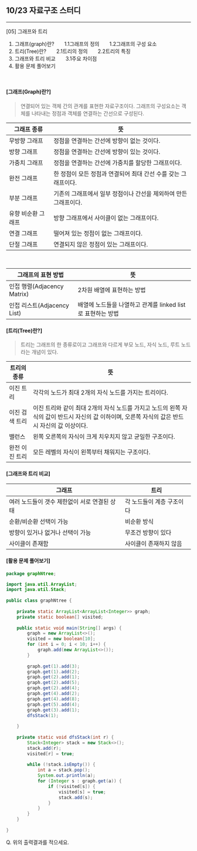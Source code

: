 ## 10/23 자료구조 스터디
---
[05] 그래프와 트리
1. 그래프(graph)란?
&nbsp;&nbsp;&nbsp;&nbsp;&nbsp;&nbsp;1.1그래프의 정의
&nbsp;&nbsp;&nbsp;&nbsp;&nbsp;&nbsp;1.2그래프의 구성 요소 
2. 트리(Tree)란?
&nbsp;&nbsp;&nbsp;&nbsp;&nbsp;&nbsp;2.1트리의 정의
&nbsp;&nbsp;&nbsp;&nbsp;&nbsp;&nbsp;2.2트리의 특징
3. 그래프와 트리 비교
&nbsp;&nbsp;&nbsp;&nbsp;&nbsp;&nbsp;3.1주요 차이점
4. 활용 문제 풀어보기


<br>

#### [그래프(Graph)란?]
> 연결되어 있는 객체 간의 관계를 표현한 자료구조이다. 
그래프의 구성요소는 객체를 나타내는 정점과 객체를 연결하는 간선으로 구성된다.

|그래프 종류|뜻
|-|-
|무방향 그래프|정점을 연결하는 간선에 방향이 없는 것이다.
|방향 그래프|정점을 연결하는 간선에 방향이 있는 것이다. 
|가중치 그래프|정점을 연결하는 간선에 가중치를 할당한 그래프이다.
|완전 그래프|한 정점이 모든 정점과 연결되어 최대 간선 수를 갖는 그래프이다. 
|부분 그래프|기존의 그래프에서 일부 정점이나 간선을 제외하여 만든 그래프이다.
|유향 비순환 그래프|방향 그래프에서 사이클이 없는 그래프이다. 
|연결 그래프|떨어져 있는 정점이 없는 그래프이다. 
|단절 그래프|연결되지 않은 정점이 있는 그래프이다. 
<br>

|그래프의 표현 방법|뜻
|-|-
|인접 행렬(Adjacency Matrix)| 2차원 배열에 표현하는 방법
|인접 리스트(Adjacency List)| 배열에 노드들을 나열하고 관계를 linked list로 표현하는 방법


#### [트리(Tree)란?]
> 트리는 그래프의 한 종류로이고 그래프와 다르게 부모 노드, 자식 노드, 루트 노드라는 개념이 있다.

|트리의 종류|뜻
|-|-
|이진 트리|각각의 노드가 최대 2개의 자식 노드를 가지는 트리이다. 
|이진 검색 트리|이진 트리와 같이 최대 2개의 자식 노드를 가지고 노드의 왼쪽 자식의 값이 반드시 자신의 값 이하이며, 오른쪽 자식의 값은 반드시 자신의 값 이상이다.
|밸런스|왼쪽 오른쪽의 자식이 크게 치우치지 않고 균일한 구조이다.
|완전 이진 트리|모든 레벨의 자식이 왼쪽부터 채워지는 구조이다.



#### [그래프와 트리 비교]
|그래프|트리
|-|-
|여러 노드들이 갯수 제한없이 서로 연결된 상태|각 노드들이 계층 구조이다
|순환/비순환 선택이 가능|비순환 방식
|방향이 있거나 없거나 선택이 가능|무조건 방향이 있다
|사이클이 존재함|사이클이 존재하지 않음

#### [활용 문제 풀어보기]
```java
package graphNtree;

import java.util.ArrayList;
import java.util.Stack;
 
public class graphNtree {
 
    private static ArrayList<ArrayList<Integer>> graph;
    private static boolean[] visited;
 
    public static void main(String[] args) {
        graph = new ArrayList<>();
        visited = new boolean[10];
        for (int i = 0; i < 10; i++) {
            graph.add(new ArrayList<>());
        }
 
        graph.get(1).add(3);
        graph.get(1).add(2);
        graph.get(2).add(1);
        graph.get(2).add(5);
        graph.get(2).add(4);
        graph.get(4).add(2);
        graph.get(4).add(8);
        graph.get(5).add(4);
        graph.get(3).add(1);
        dfsStack(1);
 
    }
 
    private static void dfsStack(int r) {
        Stack<Integer> stack = new Stack<>();
        stack.add(r);
        visited[r] = true;
 
        while (!stack.isEmpty()) {
            int a = stack.pop();
            System.out.println(a);
            for (Integer s : graph.get(a)) {
                if (!visited[s]) {
                    visited[s] = true;
                    stack.add(s);
                }
            }
        }
    }
 
}
```
Q. 위의 출력결과를 적으세요.
